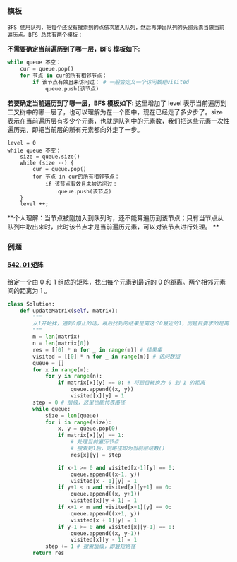 ### 模板

```
BFS 使用队列，把每个还没有搜索到的点依次放入队列，然后再弹出队列的头部元素当做当前遍历点。BFS 总共有两个模板：
```

**不需要确定当前遍历到了哪一层，BFS 模板如下:**

```python
while queue 不空：
    cur = queue.pop()
    for 节点 in cur的所有相邻节点：
        if 该节点有效且未访问过： # 一般会定义一个访问数组visited
            queue.push(该节点)
```



**若要确定当前遍历到了哪一层，BFS 模板如下:**
这里增加了 level 表示当前遍历到二叉树中的哪一层了，也可以理解为在一个图中，现在已经走了多少步了。size 表示在当前遍历层有多少个元素，也就是队列中的元素数，我们把这些元素一次性遍历完，即把当前层的所有元素都向外走了一步。

```
level = 0
while queue 不空：
    size = queue.size()
    while (size --) {
        cur = queue.pop()
        for 节点 in cur的所有相邻节点：
            if 该节点有效且未被访问过：
                queue.push(该节点)
    }
    level ++;
```

**个人理解：当节点被刚加入到队列时，还不能算遍历到该节点；只有当节点从队列中取出来时，此时该节点才是当前遍历元素，可以对该节点进行处理。 **



### 例题

#### [542. 01 矩阵](https://leetcode-cn.com/problems/01-matrix/)

给定一个由 0 和 1 组成的矩阵，找出每个元素到最近的 0 的距离。两个相邻元素间的距离为 1 。

```python
class Solution:
    def updateMatrix(self, matrix):	
        """
        从1开始找，遇到0停止的话，最后找到的结果是离这个0最近的1，而题目要求的是离1最近的0，归根结底还		  是因为“多源BFS是从所有可能的起点开始找的
        """
    	m = len(matrix)
        n = len(matrix[0])
        res = [[0] * n for _ in range(m)] # 结果集
        visited = [[0] * n for _ in range(m)] # 访问数组
        queue = []
        for x in range(m):
            for y in range(n):
                if matrix[x][y] == 0: # 将题目转换为 0 到 1 的距离
                    queue.append((x, y))
                    visited[x][y] = 1
        step = 0 # 层级，这里也能代表路径
        while queue:
            size = len(queue)
            for i in range(size):
                x, y = queue.pop(0)
                if matrix[x][y] == 1:
                    # 处理当前遍历节点
                    # 搜索到1后，则路径即为当前层级数()
                    res[x][y] = step

                if x-1 >= 0 and visited[x-1][y] == 0:
                    queue.append((x-1, y))
                    visited[x - 1][y] = 1
                if y+1 < n and visited[x][y+1] == 0:
                    queue.append((x, y+1))
                    visited[x][y + 1] = 1
                if x+1 < m and visited[x+1][y] == 0:
                    queue.append((x+1, y))
                    visited[x + 1][y] = 1
                if y-1 >= 0 and visited[x][y-1] == 0:
                    queue.append((x, y-1))
                    visited[x][y - 1] = 1
            step += 1 # 搜索层级，即最短路径
        return res
```

